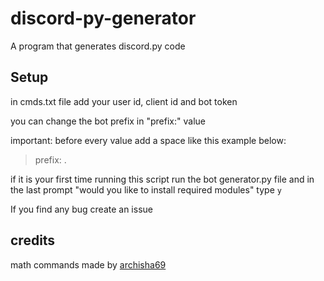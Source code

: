 # discord-py-generator
A program that generates discord.py code

## Setup
in cmds.txt file add your user id, client id and bot token

you can change the bot prefix in "prefix:" value

important: before every value add a space like this example below:

> prefix: .

if it is your first time running this script run the bot generator.py file and in the last prompt "would you like to install required modules" type `y`



If you find any bug create an issue

## credits
math commands made by [archisha69](https://github.com/archisha69)
